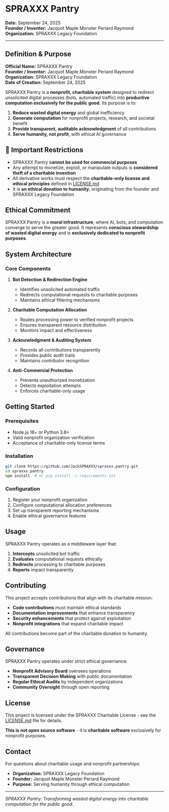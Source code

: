 # SPRAXXX Pantry

**Date:** September 24, 2025  
**Founder / Inventor:** Jacquot Maple Monster Periard Raymond  
**Organization:** SPRAXXX Legacy Foundation  

---

## Definition & Purpose

**Official Name:** SPRAXXX Pantry  
**Founder / Inventor:** Jacquot Maple Monster Periard Raymond  
**Organization:** SPRAXXX Legacy Foundation  
**Date of Creation:** September 24, 2025  

SPRAXXX Pantry is a **nonprofit, charitable system** designed to redirect unsolicited digital processes (bots, automated traffic) into **productive computation exclusively for the public good**. Its purpose is to:  

1. **Reduce wasted digital energy** and global inefficiency  
2. **Generate computation** for nonprofit projects, research, and societal benefit  
3. **Provide transparent, auditable acknowledgment** of all contributions  
4. **Serve humanity, not profit**, with ethical AI governance  

## 🚨 Important Restrictions

- SPRAXXX Pantry **cannot be used for commercial purposes**  
- Any attempt to monetize, exploit, or manipulate outputs is **considered theft of a charitable invention**  
- All derivative works must respect the **charitable-only license and ethical principles** defined in [LICENSE.md](LICENSE.md)  
- It is **an ethical donation to humanity**, originating from the founder and SPRAXXX Legacy Foundation  

## Ethical Commitment

SPRAXXX Pantry is a **moral infrastructure**, where AI, bots, and computation converge to serve the greater good. It represents **conscious stewardship of wasted digital energy** and is **exclusively dedicated to nonprofit purposes**.

## System Architecture

### Core Components

1. **Bot Detection & Redirection Engine**
   - Identifies unsolicited automated traffic
   - Redirects computational requests to charitable purposes
   - Maintains ethical filtering mechanisms

2. **Charitable Computation Allocation**
   - Routes processing power to verified nonprofit projects
   - Ensures transparent resource distribution
   - Monitors impact and effectiveness

3. **Acknowledgment & Auditing System**
   - Records all contributions transparently
   - Provides public audit trails
   - Maintains contributor recognition

4. **Anti-Commercial Protection**
   - Prevents unauthorized monetization
   - Detects exploitation attempts
   - Enforces charitable-only usage

## Getting Started

### Prerequisites

- Node.js 18+ or Python 3.8+
- Valid nonprofit organization verification
- Acceptance of charitable-only license terms

### Installation

```bash
git clone https://github.com/JackSPRAXXX/spraxxx.pantry.git
cd spraxxx.pantry
npm install  # or pip install -r requirements.txt
```

### Configuration

1. Register your nonprofit organization
2. Configure computational allocation preferences
3. Set up transparent reporting mechanisms
4. Enable ethical governance features

## Usage

SPRAXXX Pantry operates as a middleware layer that:

1. **Intercepts** unsolicited bot traffic
2. **Evaluates** computational requests ethically
3. **Redirects** processing to charitable purposes
4. **Reports** impact transparently

## Contributing

This project accepts contributions that align with its charitable mission:

- **Code contributions** must maintain ethical standards
- **Documentation improvements** that enhance transparency
- **Security enhancements** that protect against exploitation
- **Nonprofit integrations** that expand charitable impact

All contributions become part of the charitable donation to humanity.

## Governance

SPRAXXX Pantry operates under strict ethical governance:

- **Nonprofit Advisory Board** oversees operations
- **Transparent Decision Making** with public documentation
- **Regular Ethical Audits** by independent organizations
- **Community Oversight** through open reporting

## License

This project is licensed under the SPRAXXX Charitable License - see the [LICENSE.md](LICENSE.md) file for details.

**This is not open source software** - it is **charitable software** exclusively for nonprofit purposes.

## Contact

For questions about charitable usage and nonprofit partnerships:

- **Organization:** SPRAXXX Legacy Foundation
- **Founder:** Jacquot Maple Monster Periard Raymond
- **Purpose:** Serving humanity through ethical computation

---

*SPRAXXX Pantry: Transforming wasted digital energy into charitable computation for the public good.*
